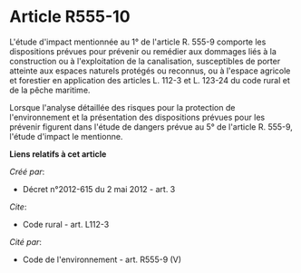 # Article R555-10

L'étude d'impact mentionnée au 1° de l'article R. 555-9 comporte les dispositions prévues pour prévenir ou remédier aux
dommages liés à la construction ou à l'exploitation de la canalisation, susceptibles de porter atteinte aux espaces naturels
protégés ou reconnus, ou à l'espace agricole et forestier en application des articles L. 112-3 et L. 123-24 du code rural et
de la pêche maritime.

Lorsque l'analyse détaillée des risques pour la protection de l'environnement et la présentation des dispositions prévues
pour les prévenir figurent dans l'étude de dangers prévue au 5° de l'article R. 555-9, l'étude d'impact le mentionne.

**Liens relatifs à cet article**

_Créé par_:

  - Décret n°2012-615 du 2 mai 2012 - art. 3

_Cite_:

  - Code rural - art. L112-3

_Cité par_:

  - Code de l'environnement - art. R555-9 (V)
